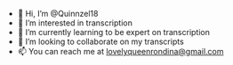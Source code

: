 - 👋 Hi, I’m @Quinnzel18
- 👀 I’m interested in transcription
- 🌱 I’m currently learning to be expert on transcription
- 💞️ I’m looking to collaborate on my transcripts
- 📫 You can reach me at lovelyqueenrondina@gmail.com

<!---
Quinnzel18/Quinnzel18 is a ✨ special ✨ repository because its `README.md` (this file) appears on your GitHub profile.
You can click the Preview link to take a look at your changes.
--->
